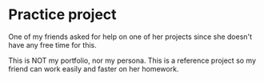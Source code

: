 # Practice project

One of my friends asked for help on one of her projects since she doesn't have any free time for this.

This is NOT my portfolio, nor my persona. This is a reference project so my friend can work easily and faster on her homework.
